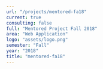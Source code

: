 ```yaml
---
url: "/projects/mentored-fa18"
current: true
consulting: false
full: "Mentored Project Fall 2018"
area: "Web Application"
logo: "assets/logo.png"
semester: "Fall"
year: "2018"
title: "mentored-fa18"
---
```

